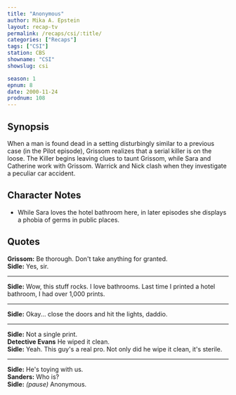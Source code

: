 ```yaml
---
title: "Anonymous"
author: Mika A. Epstein
layout: recap-tv
permalink: /recaps/csi/:title/
categories: ["Recaps"]
tags: ["CSI"]
station: CBS
showname: "CSI"
showslug: csi

season: 1
epnum: 8
date: 2000-11-24
prodnum: 108  
---
```


## Synopsis

When a man is found dead in a setting disturbingly similar to a previous case (in the Pilot episode), Grissom realizes that a serial killer is on the loose. The Killer begins leaving clues to taunt Grissom, while Sara and Catherine work with Grissom. Warrick and Nick clash when they investigate a peculiar car accident.

## Character Notes

* While Sara loves the hotel bathroom here, in later episodes she displays a phobia of germs in public places.

## Quotes

**Grissom:** Be thorough. Don't take anything for granted.  
**Sidle:** Yes, sir.  

- - -

**Sidle:** Wow, this stuff rocks. I love bathrooms. Last time I printed a hotel bathroom, I had over 1,000 prints.
  

- - -

**Sidle:** Okay... close the doors and hit the lights, daddio.
  

- - -

**Sidle:** Not a single print.  
**Detective Evans** He wiped it clean.  
**Sidle:** Yeah. This guy's a real pro. Not only did he wipe it clean, it's sterile.  

- - -

**Sidle:** He's toying with us.  
**Sanders:** Who is?  
**Sidle:** _(pause)_ Anonymous.

